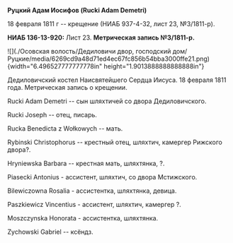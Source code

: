 **Руцкий Адам Иосифов (Rucki Adam Demetri)**

18 февраля 1811 г -- крещение (НИАБ 937-4-32, лист 23, №3/1811-р).

**НИАБ 136-13-920:** Лист 23. **Метрическая запись №3/1811-р.**

![](./Осовская волость/Дедиловичи двор, господский дом/Руцкие/media/6269cd9a48d71ed4ec67fc856b54bba3000ffe21.png){width="6.496527777777778in"
height="1.9013888888888888in"}

Дедиловичский костел Наисвятейшего Сердца Иисуса. 18 февраля 1811 года.
Метрическая запись о крещении.

Rucki Adam Demetri -- сын шляхтичей со двора Дедиловичского.

Rucki Joseph -- отец, писарь.

Rucka Benedicta z Wołkowych -- мать.

Rybinski Christophorus -- крестный отец, шляхтич, камергер Рижского
двора?.

Hryniewska Barbara -- крестная мать, шляхтянка, ?.

Piasecki Antonius - ассистент, шляхтич, со двора Мстижского.

Bilewiczowna Rosalia - ассистентка, шляхтянка, девица.

Paszkiewicz Vincentius - ассистент, шляхтич, камергер ?.

Moszczynska Honorata - ассистентка, шляхтянка.

Zychowski Gabriel -- ксёндз.

